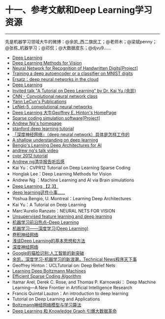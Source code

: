 # 十一、参考文献和Deep Learning学习资源

---

先是机器学习领域大牛的微博：@余凯_西二旗民工；@老师木；@梁斌penny；@张栋_机器学习；@邓侃；@大数据皮东；@djvu9……

* [Deep Learning](http://deeplearning.net/)
* [Deep Learning Methods for Vision](http://cs.nyu.edu/~fergus/tutorials/deep_learning_cvpr12/)
* [Neural Network for Recognition of Handwritten Digits[Project]](http://www.codeproject.com/Articles/16650/Neural-Network-for-Recognition-of-Handwritten-Digi)
* [Training a deep autoencoder or a classifier on MNIST digits](http://www.cs.toronto.edu/~hinton/MatlabForSciencePaper.html)
* [Ersatz：deep neural networks in the cloud](http://www.ersatz1.com/)
* [Deep Learning](http://www.cs.nyu.edu/~yann/research/deep/)
* [Invited talk "A Tutorial on Deep Learning" by Dr. Kai Yu (余凯)](http://vipl.ict.ac.cn/News/academic-report-tutorial-deep-learning-dr-kai-yu)
* [CNN - Convolutional neural network class](http://www.mathworks.cn/matlabcentral/fileexchange/24291)
* [Yann LeCun's Publications](http://yann.lecun.com/exdb/publis/index.html#lecun-98)
* [LeNet-5, convolutional neural networks](http://yann.lecun.com/exdb/lenet/index.html)
* [Deep Learning 大牛Geoffrey E. Hinton's HomePage](http://www.cs.toronto.edu/~hinton/)
* [Sparse coding simulation software[Project]](http://redwood.berkeley.edu/bruno/sparsenet/)
* [Andrew Ng's homepage](http://robotics.stanford.edu/~ang/)
* [stanford deep learning tutorial](http://deeplearning.stanford.edu/wiki/index.php/UFLDL_Tutorial)
* [「深度神经网络」（deep neural network）具体是怎样工作的](http://www.zhihu.com/question/19833708?group_id=15019075#1657279)
* [A shallow understanding on deep learning](http://blog.sina.com.cn/s/blog_6ae183910101dw2z.html)
* [Bengio's Learning Deep Architectures for AI](http://www.iro.umontreal.ca/~bengioy/papers/ftml_book.pdf)
* [andrew ng's talk video](http://techtalks.tv/talks/machine-learning-and-ai-via-brain-simulations/57862/)
* [cvpr 2012 tutorial](http://cs.nyu.edu/~fergus/tutorials/deep_learning_cvpr12/tutorial_p2_nnets_ranzato_short.pdf)
* [Andrew ng清华报告听后感](http://blog.sina.com.cn/s/blog_593af2a70101bqyo.html)
* Kai Yu：CVPR12 Tutorial on Deep Learning Sparse Coding
* Honglak Lee：Deep Learning Methods for Vision
* Andrew Ng ：Machine Learning and AI via Brain simulations
* [Deep Learning 【2,3】](http://blog.sina.com.cn/s/blog_46d0a3930101gs5h.html)
* [deep learning这件小事……](http://blog.sina.com.cn/s/blog_67fcf49e0101etab.html)
* Yoshua Bengio, U. Montreal：Learning Deep Architectures
* Kai Yu：A Tutorial on Deep Learning
* Marc'Aurelio Ranzato：NEURAL NETS FOR VISION
* [Unsupervised feature learning and deep learning](http://blog.csdn.net/abcjennifer/article/details/7804962)
* [机器学习前沿热点–Deep Learning](http://elevencitys.com/?p=1854)
* [机器学习——深度学习(Deep Learning)](http://blog.csdn.net/abcjennifer/article/details/7826917)
* [卷积神经网络](http://wenku.baidu.com/view/cd16fb8302d276a200292e22.html)
* [浅谈Deep Learning的基本思想和方法](http://blog.csdn.net/xianlingmao/article/details/8478562)
* [深度神经网络](http://blog.csdn.net/txdb/article/details/6766373)
* [Google的猫脸识别:人工智能的新突破](http://www.36kr.com/p/122132.html)
* [余凯，深度学习-机器学习的新浪潮，Technical News程序天下事](http://blog.csdn.net/datoubo/article/details/8577366)
* Geoffrey Hinton：UCLTutorial on: Deep Belief Nets
* [Learning Deep Boltzmann Machines](http://web.mit.edu/~rsalakhu/www/DBM.html)
* [Efficient Sparse Coding Algorithm](http://blog.sina.com.cn/s/blog_62af19190100gux1.html)
* Itamar Arel, Derek C. Rose, and Thomas P. Karnowski： Deep Machine Learning—A New Frontier in Artificial Intelligence Research
* Francis Quintal Lauzon：An introduction to deep learning
* Tutorial on Deep Learning and Applications
* [Boltzmann神经网络模型与学习算法](http://wenku.baidu.com/view/490dcf748e9951e79b892785.html)
* [Deep Learning 和 Knowledge Graph 引爆大数据革命](http://blog.sina.com.cn/s/blog_46d0a3930101fswl.html)